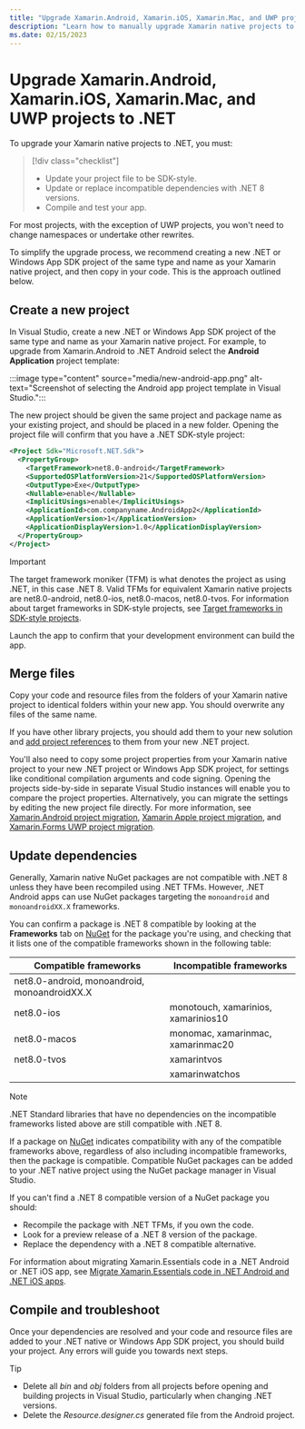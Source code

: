 ```yaml
---
title: "Upgrade Xamarin.Android, Xamarin.iOS, Xamarin.Mac, and UWP projects to .NET"
description: "Learn how to manually upgrade Xamarin native projects to .NET."
ms.date: 02/15/2023
---
```


# Upgrade Xamarin.Android, Xamarin.iOS, Xamarin.Mac, and UWP projects to .NET

To upgrade your Xamarin native projects to .NET, you must:

> [!div class="checklist"]
>
> - Update your project file to be SDK-style.
> - Update or replace incompatible dependencies with .NET 8 versions.
> - Compile and test your app.

For most projects, with the exception of UWP projects, you won't need to change namespaces or undertake other rewrites.

To simplify the upgrade process, we recommend creating a new .NET or Windows App SDK project of the same type and name as your Xamarin native project, and then copy in your code. This is the approach outlined below.

## Create a new project

In Visual Studio, create a new .NET or Windows App SDK project of the same type and name as your Xamarin native project. For example, to upgrade from Xamarin.Android to .NET Android select the **Android Application** project template:

:::image type="content" source="media/new-android-app.png" alt-text="Screenshot of selecting the Android app project template in Visual Studio.":::

The new project should be given the same project and package name as your existing project, and should be placed in a new folder. Opening the project file will confirm that you have a .NET SDK-style project:

```xml
<Project Sdk="Microsoft.NET.Sdk">
  <PropertyGroup>
    <TargetFramework>net8.0-android</TargetFramework>
    <SupportedOSPlatformVersion>21</SupportedOSPlatformVersion>
    <OutputType>Exe</OutputType>
    <Nullable>enable</Nullable>
    <ImplicitUsings>enable</ImplicitUsings>
    <ApplicationId>com.companyname.AndroidApp2</ApplicationId>
    <ApplicationVersion>1</ApplicationVersion>
    <ApplicationDisplayVersion>1.0</ApplicationDisplayVersion>
  </PropertyGroup>
</Project>
```

> [!IMPORTANT]
> The target framework moniker (TFM) is what denotes the project as using .NET, in this case .NET 8. Valid TFMs for equivalent Xamarin native projects are net8.0-android, net8.0-ios, net8.0-macos, net8.0-tvos. For information about target frameworks in SDK-style projects, see [Target frameworks in SDK-style projects](/dotnet/standard/frameworks).

Launch the app to confirm that your development environment can build the app.

## Merge files

Copy your code and resource files from the folders of your Xamarin native project to identical folders within your new app. You should overwrite any files of the same name.

If you have other library projects, you should add them to your new solution and [add project references](/visualstudio/ide/managing-references-in-a-project) to them from your new .NET project.

You'll also need to copy some project properties from your Xamarin native project to your new .NET project or Windows App SDK project, for settings like conditional compilation arguments and code signing. Opening the projects side-by-side in separate Visual Studio instances will enable you to compare the project properties. Alternatively, you can migrate the settings by editing the new project file directly. For more information, see [Xamarin.Android project migration](android-projects.md), [Xamarin Apple project migration](apple-projects.md), and [Xamarin.Forms UWP project migration](uwp-projects.md).

## Update dependencies

Generally, Xamarin native NuGet packages are not compatible with .NET 8 unless they have been recompiled using .NET TFMs. However, .NET Android apps can use NuGet packages targeting the `monoandroid` and `monoandroidXX.X` frameworks.

You can confirm a package is .NET 8 compatible by looking at the **Frameworks** tab on [NuGet](https://nuget.org) for the package you're using, and checking that it lists one of the compatible frameworks shown in the following table:

| Compatible frameworks | Incompatible frameworks |
| --- | --- |
| net8.0-android, monoandroid, monoandroidXX.X | |
| net8.0-ios | monotouch, xamarinios, xamarinios10 |
| net8.0-macos | monomac, xamarinmac, xamarinmac20 |
| net8.0-tvos | xamarintvos |
| | xamarinwatchos |

> [!NOTE]
> .NET Standard libraries that have no dependencies on the incompatible frameworks listed above are still compatible with .NET 8.

If a package on [NuGet](https://nuget.org) indicates compatibility with any of the compatible frameworks above, regardless of also including incompatible frameworks, then the package is compatible. Compatible NuGet packages can be added to your .NET native project using the NuGet package manager in Visual Studio.

If you can't find a .NET 8 compatible version of a NuGet package you should:

- Recompile the package with .NET TFMs, if you own the code.
- Look for a preview release of a .NET 8 version of the package.
- Replace the dependency with a .NET 8 compatible alternative.

For information about migrating Xamarin.Essentials code in a .NET Android or .NET iOS app, see [Migrate Xamarin.Essentials code in .NET Android and .NET iOS apps](native-essentials.md).

## Compile and troubleshoot

Once your dependencies are resolved and your code and resource files are added to your .NET native or Windows App SDK project, you should build your project. Any errors will guide you towards next steps.

<!-- markdownlint-disable MD032 -->
> [!TIP]
> - Delete all *bin* and *obj* folders from all projects before opening and building projects in Visual Studio, particularly when changing .NET versions.
> - Delete the *Resource.designer.cs* generated file from the Android project.
<!-- markdownlint-enable MD032 -->
